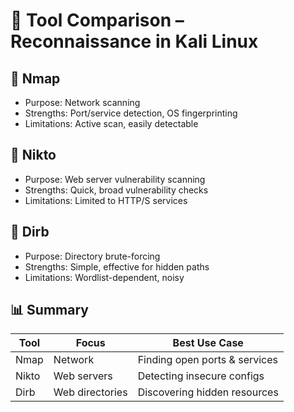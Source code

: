 # 🔧 Tool Comparison – Reconnaissance in Kali Linux

## 📌 Nmap
- Purpose: Network scanning
- Strengths: Port/service detection, OS fingerprinting
- Limitations: Active scan, easily detectable

## 📌 Nikto
- Purpose: Web server vulnerability scanning
- Strengths: Quick, broad vulnerability checks
- Limitations: Limited to HTTP/S services

## 📌 Dirb
- Purpose: Directory brute-forcing
- Strengths: Simple, effective for hidden paths
- Limitations: Wordlist-dependent, noisy

## 📊 Summary
| Tool   | Focus           | Best Use Case                   |
|--------|----------------|----------------------------------|
| Nmap   | Network         | Finding open ports & services   |
| Nikto  | Web servers     | Detecting insecure configs      |
| Dirb   | Web directories | Discovering hidden resources    |
